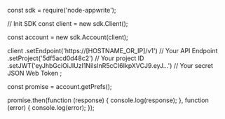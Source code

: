 const sdk = require('node-appwrite');

// Init SDK
const client = new sdk.Client();

const account = new sdk.Account(client);

client
    .setEndpoint('https://[HOSTNAME_OR_IP]/v1') // Your API Endpoint
    .setProject('5df5acd0d48c2') // Your project ID
    .setJWT('eyJhbGciOiJIUzI1NiIsInR5cCI6IkpXVCJ9.eyJ...') // Your secret JSON Web Token
;

const promise = account.getPrefs();

promise.then(function (response) {
    console.log(response);
}, function (error) {
    console.log(error);
});